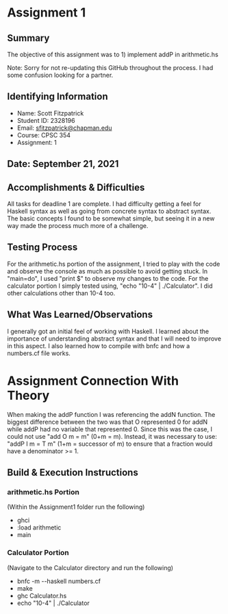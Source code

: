 # Assignment 1
## Summary

The objective of this assignment was to 1) implement addP in arithmetic.hs

Note: Sorry for not re-updating this GitHub throughout the process. I had some confusion looking for a partner.

## Identifying Information
* Name: Scott Fitzpatrick
* Student ID: 2328196
* Email: sfitzpatrick@chapman.edu
* Course: CPSC 354
* Assignment: 1

## Date: September 21, 2021

## Accomplishments & Difficulties
All tasks for deadline 1 are complete. I had difficulty getting a feel for Haskell syntax as well as going from concrete syntax to abstract syntax. The basic concepts I found to be somewhat simple, but seeing it in a new way made the process much more of a challenge.

## Testing Process
For the arithmetic.hs portion of the assignment, I tried to play with the code and observe the console as much as possible to avoid getting stuck. In "main=do", I used "print $" to observe my changes to the code. For the calculator portion I simply tested using, "echo "10-4" | ./Calculator". I did other calculations other than 10-4 too.

## What Was Learned/Observations
I generally got an initial feel of working with Haskell. I learned about the importance of understanding abstract syntax and that I will need to improve in this aspect. I also learned how to compile with bnfc and how a numbers.cf file works.

# Assignment Connection With Theory
When making the addP function I was referencing the addN function. The biggest difference between the two was that O represented 0 for addN while addP had no variable that represented 0. Since this was the case, I could not use "add O m = m" (0+m = m). Instead, it was necessary to use: "addP I m = T m" (1+m = successor of m) to ensure that a fraction would have a denominator >= 1.

## Build & Execution Instructions
### arithmetic.hs Portion
(Within the Assignment1 folder run the following)
* ghci
* :load arithmetic
* main

### Calculator Portion
(Navigate to the Calculator directory and run the following)
* bnfc -m --haskell numbers.cf
* make
* ghc Calculator.hs
* echo "10-4" | ./Calculator
